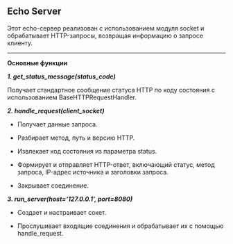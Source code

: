 **Echo Server**
---
Этот echo-сервер реализован с использованием модуля socket и обрабатывает HTTP-запросы, возвращая информацию о запросе клиенту.
_____
**Основные функции**



***1. get_status_message(status_code)***
   
   Получает стандартное сообщение статуса HTTP по коду состояния с использованием BaseHTTPRequestHandler.


***2. handle_request(client_socket)***
   
   - Получает данные запроса.

   - Разбирает метод, путь и версию HTTP.

   - Извлекает код состояния из параметра status.

   - Формирует и отправляет HTTP-ответ, включающий статус, метод запроса, IP-адрес источника и заголовки запроса.

   - Закрывает соединение.

***3. run_server(host='127.0.0.1', port=8080)***

   - Создает и настраивает сокет.

   - Прослушивает входящие соединения и обрабатывает их с помощью handle_request.